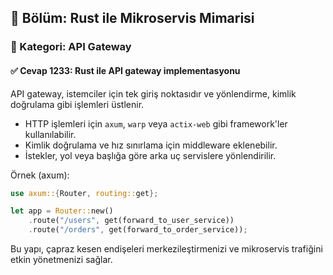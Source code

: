 ## 📘 Bölüm: Rust ile Mikroservis Mimarisi
### 🔹 Kategori: API Gateway
#### ✅ Cevap 1233: Rust ile API gateway implementasyonu

API gateway, istemciler için tek giriş noktasıdır ve yönlendirme, kimlik doğrulama gibi işlemleri üstlenir.

- HTTP işlemleri için `axum`, `warp` veya `actix-web` gibi framework'ler kullanılabilir.
- Kimlik doğrulama ve hız sınırlama için middleware eklenebilir.
- İstekler, yol veya başlığa göre arka uç servislere yönlendirilir.

Örnek (axum):
```rust
use axum::{Router, routing::get};

let app = Router::new()
    .route("/users", get(forward_to_user_service))
    .route("/orders", get(forward_to_order_service));
```
Bu yapı, çapraz kesen endişeleri merkezileştirmenizi ve mikroservis trafiğini etkin yönetmenizi sağlar.
